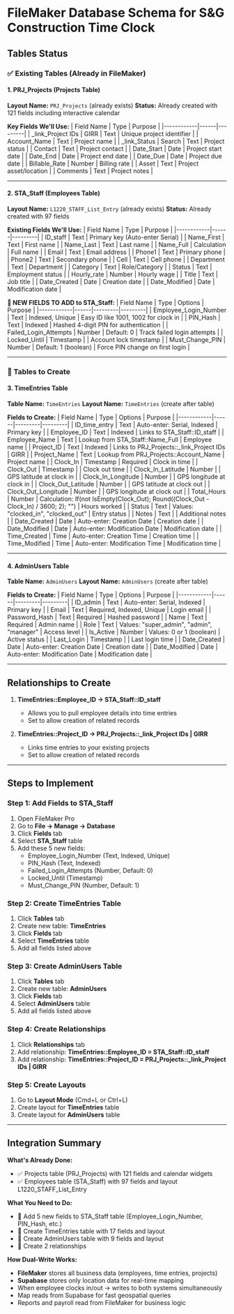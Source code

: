 # FileMaker Database Schema for S&G Construction Time Clock

## Tables Status

### ✅ Existing Tables (Already in FileMaker)

#### 1. PRJ_Projects (Projects Table)
**Layout Name:** `PRJ_Projects` (already exists)
**Status:** Already created with 121 fields including interactive calendar

**Key Fields We'll Use:**
| Field Name | Type | Purpose |
|------------|------|---------|
| _link_Project IDs \| GIRR | Text | Unique project identifier |
| Account_Name | Text | Project name |
| _link_Status \| Search | Text | Project status |
| Contact | Text | Project contact |
| Date_Start | Date | Project start date |
| Date_End | Date | Project end date |
| Date_Due | Date | Project due date |
| Billable_Rate | Number | Billing rate |
| Asset | Text | Project asset/location |
| Comments | Text | Project notes |

---

#### 2. STA_Staff (Employees Table)
**Layout Name:** `L1220_STAFF_List_Entry` (already exists)
**Status:** Already created with 97 fields

**Existing Fields We'll Use:**
| Field Name | Type | Purpose |
|------------|------|---------|
| ID_staff | Text | Primary key (Auto-enter Serial) |
| Name_First | Text | First name |
| Name_Last | Text | Last name |
| Name_Full | Calculation | Full name |
| Email | Text | Email address |
| Phone1 | Text | Primary phone |
| Phone2 | Text | Secondary phone |
| Cell | Text | Cell phone |
| Department | Text | Department |
| Category | Text | Role/Category |
| Status | Text | Employment status |
| Hourly_rate | Number | Hourly wage |
| Title | Text | Job title |
| Date_Created | Date | Creation date |
| Date_Modified | Date | Modification date |

**🔨 NEW FIELDS TO ADD to STA_Staff:**
| Field Name | Type | Options | Purpose |
|------------|------|---------|---------|
| Employee_Login_Number | Text | Indexed, Unique | Easy ID like 1001, 1002 for clock in |
| PIN_Hash | Text | Indexed | Hashed 4-digit PIN for authentication |
| Failed_Login_Attempts | Number | Default: 0 | Track failed login attempts |
| Locked_Until | Timestamp | | Account lock timestamp |
| Must_Change_PIN | Number | Default: 1 (boolean) | Force PIN change on first login |

---

### 🔨 Tables to Create

#### 3. TimeEntries Table

**Table Name:** `TimeEntries`
**Layout Name:** `TimeEntries` (create after table)

**Fields to Create:**
| Field Name | Type | Options | Purpose |
|------------|------|---------|---------|
| ID_time_entry | Text | Auto-enter: Serial, Indexed | Primary key |
| Employee_ID | Text | Indexed | Links to STA_Staff::ID_staff |
| Employee_Name | Text | Lookup from STA_Staff::Name_Full | Employee name |
| Project_ID | Text | Indexed | Links to PRJ_Projects::_link_Project IDs \| GIRR |
| Project_Name | Text | Lookup from PRJ_Projects::Account_Name | Project name |
| Clock_In | Timestamp | Required | Clock in time |
| Clock_Out | Timestamp | | Clock out time |
| Clock_In_Latitude | Number | | GPS latitude at clock in |
| Clock_In_Longitude | Number | | GPS longitude at clock in |
| Clock_Out_Latitude | Number | | GPS latitude at clock out |
| Clock_Out_Longitude | Number | | GPS longitude at clock out |
| Total_Hours | Number | Calculation: If(not IsEmpty(Clock_Out); Round((Clock_Out - Clock_In) / 3600; 2); "") | Hours worked |
| Status | Text | Values: "clocked_in", "clocked_out" | Entry status |
| Notes | Text | | Additional notes |
| Date_Created | Date | Auto-enter: Creation Date | Creation date |
| Date_Modified | Date | Auto-enter: Modification Date | Modification date |
| Time_Created | Time | Auto-enter: Creation Time | Creation time |
| Time_Modified | Time | Auto-enter: Modification Time | Modification time |

---

#### 4. AdminUsers Table

**Table Name:** `AdminUsers`
**Layout Name:** `AdminUsers` (create after table)

**Fields to Create:**
| Field Name | Type | Options | Purpose |
|------------|------|---------|---------|
| ID_admin | Text | Auto-enter: Serial, Indexed | Primary key |
| Email | Text | Required, Indexed, Unique | Login email |
| Password_Hash | Text | Required | Hashed password |
| Name | Text | Required | Admin name |
| Role | Text | Values: "super_admin", "admin", "manager" | Access level |
| Is_Active | Number | Values: 0 or 1 (boolean) | Active status |
| Last_Login | Timestamp | | Last login time |
| Date_Created | Date | Auto-enter: Creation Date | Creation date |
| Date_Modified | Date | Auto-enter: Modification Date | Modification date |

---

## Relationships to Create

1. **TimeEntries::Employee_ID → STA_Staff::ID_staff**
   - Allows you to pull employee details into time entries
   - Set to allow creation of related records

2. **TimeEntries::Project_ID → PRJ_Projects::_link_Project IDs | GIRR**
   - Links time entries to your existing projects
   - Set to allow creation of related records

---

## Steps to Implement

### Step 1: Add Fields to STA_Staff
1. Open FileMaker Pro
2. Go to **File → Manage → Database**
3. Click **Fields** tab
4. Select **STA_Staff** table
5. Add these 5 new fields:
   - Employee_Login_Number (Text, Indexed, Unique)
   - PIN_Hash (Text, Indexed)
   - Failed_Login_Attempts (Number, Default: 0)
   - Locked_Until (Timestamp)
   - Must_Change_PIN (Number, Default: 1)

### Step 2: Create TimeEntries Table
1. Click **Tables** tab
2. Create new table: **TimeEntries**
3. Click **Fields** tab
4. Select **TimeEntries** table
5. Add all fields listed above

### Step 3: Create AdminUsers Table
1. Click **Tables** tab
2. Create new table: **AdminUsers**
3. Click **Fields** tab
4. Select **AdminUsers** table
5. Add all fields listed above

### Step 4: Create Relationships
1. Click **Relationships** tab
2. Add relationship: **TimeEntries::Employee_ID = STA_Staff::ID_staff**
3. Add relationship: **TimeEntries::Project_ID = PRJ_Projects::_link_Project IDs | GIRR**

### Step 5: Create Layouts
1. Go to **Layout Mode** (Cmd+L or Ctrl+L)
2. Create layout for **TimeEntries** table
3. Create layout for **AdminUsers** table

---

## Integration Summary

**What's Already Done:**
- ✅ Projects table (PRJ_Projects) with 121 fields and calendar widgets
- ✅ Employees table (STA_Staff) with 97 fields and layout L1220_STAFF_List_Entry

**What You Need to Do:**
- 🔨 Add 5 new fields to STA_Staff table (Employee_Login_Number, PIN_Hash, etc.)
- 🔨 Create TimeEntries table with 17 fields and layout
- 🔨 Create AdminUsers table with 9 fields and layout
- 🔨 Create 2 relationships

**How Dual-Write Works:**
- **FileMaker** stores all business data (employees, time entries, projects)
- **Supabase** stores only location data for real-time mapping
- When employee clocks in/out → writes to both systems simultaneously
- Map reads from Supabase for fast geospatial queries
- Reports and payroll read from FileMaker for business logic
